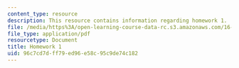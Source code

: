 ```yaml
---
content_type: resource
description: This resource contains information regarding homework 1.
file: /media/https%3A/open-learning-course-data-rc.s3.amazonaws.com/16-50-introduction-to-propulsion-systems-spring-2012/96c7cd7dff79ed96e58c95c9de74c182_MIT16_50S12_hw1.pdf
file_type: application/pdf
resourcetype: Document
title: Homework 1
uid: 96c7cd7d-ff79-ed96-e58c-95c9de74c182
---
```

